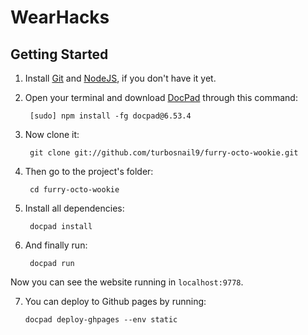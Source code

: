 # WearHacks

## Getting Started

1. Install [Git](http://git-scm.com/downloads) and [NodeJS](http://nodejs.org/download/), if you don't have it yet.

2. Open your terminal and download [DocPad](https://github.com/bevry/docpad) through this command:

		[sudo] npm install -fg docpad@6.53.4

3. Now clone it:

		git clone git://github.com/turbosnail9/furry-octo-wookie.git

4. Then go to the project's folder:

		cd furry-octo-wookie

5. Install all dependencies:

		docpad install

6. And finally run:

		docpad run

Now you can see the website running in `localhost:9778`.

7.  You can deploy to Github pages by running:

		docpad deploy-ghpages --env static
